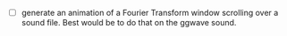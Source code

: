 - [ ] generate an animation of a Fourier Transform window scrolling over a sound file. Best would be to do that on the ggwave sound.
